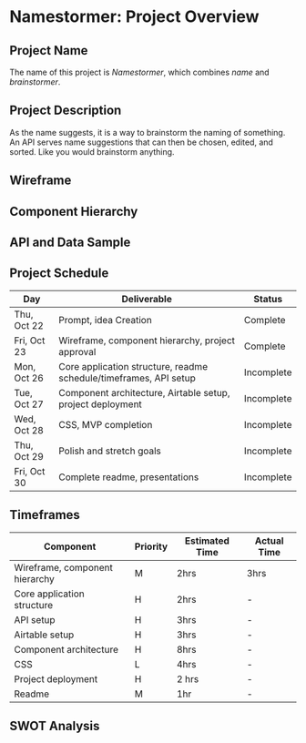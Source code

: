 # Namestormer: Project Overview

## Project Name

The name of this project is *Namestormer*, which combines *name* and *brainstormer*.

## Project Description

As the name suggests, it is a way to brainstorm the naming of something. An API serves name suggestions that can then be chosen, edited, and sorted. Like you would brainstorm anything.

## Wireframe

## Component Hierarchy

## API and Data Sample

## Project Schedule

|     Day     | Deliverable | Status
|-------------|-------------|--------
| Thu, Oct 22 | Prompt, idea Creation | Complete
| Fri, Oct 23 | Wireframe, component hierarchy, project approval | Complete
| Mon, Oct 26 | Core application structure, readme schedule/timeframes, API setup | Incomplete
| Tue, Oct 27 | Component architecture, Airtable setup, project deployment | Incomplete
| Wed, Oct 28 | CSS, MVP completion | Incomplete
| Thu, Oct 29 | Polish and stretch goals | Incomplete
| Fri, Oct 30 | Complete readme, presentations | Incomplete

## Timeframes

| Component | Priority | Estimated Time | Actual Time
|-----------|----------|----------------|-------------
| Wireframe, component hierarchy | M | 2hrs | 3hrs
| Core application structure | H | 2hrs | -
| API setup | H | 3hrs | -
| Airtable setup | H | 3hrs | -
| Component architecture | H | 8hrs | -
| CSS | L | 4hrs | -
| Project deployment | H | 2 hrs | -
| Readme | M | 1hr | -

## SWOT Analysis
